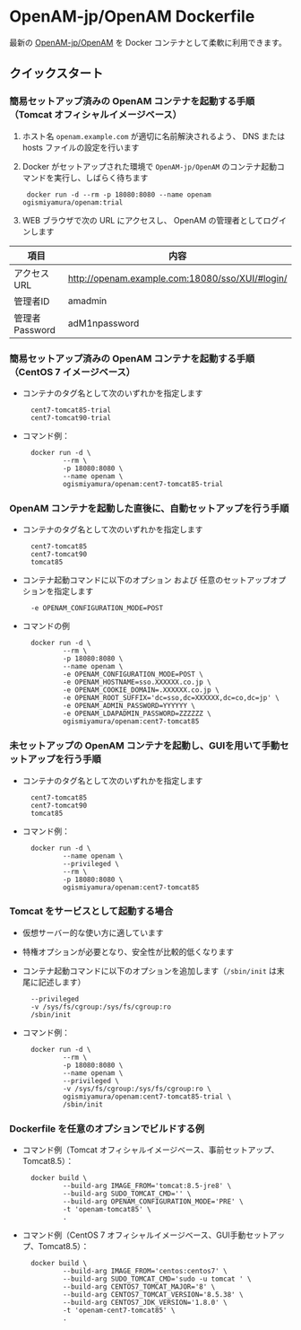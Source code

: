 # OpenAM-jp/OpenAM Dockerfile

最新の [OpenAM-jp/OpenAM](https://github.com/openam-jp/openam) を Docker コンテナとして柔軟に利用できます。


## クイックスタート

### 簡易セットアップ済みの OpenAM コンテナを起動する手順（Tomcat オフィシャルイメージベース）

1. ホスト名 `openam.example.com` が適切に名前解決されるよう、 DNS または hosts ファイルの設定を行います

1. Docker がセットアップされた環境で `OpenAM-jp/OpenAM` のコンテナ起動コマンドを実行し、しばらく待ちます

        docker run -d --rm -p 18080:8080 --name openam ogismiyamura/openam:trial

1. WEB ブラウザで次の URL にアクセスし、 OpenAM の管理者としてログインします

| 項目 | 内容 |
|---|---|
| アクセスURL | http://openam.example.com:18080/sso/XUI/#login/ |
| 管理者ID | amadmin |
| 管理者Password | adM1npassword |


### 簡易セットアップ済みの OpenAM コンテナを起動する手順（CentOS 7 イメージベース）

- コンテナのタグ名として次のいずれかを指定します

        cent7-tomcat85-trial
        cent7-tomcat90-trial

- コマンド例：

        docker run -d \
                --rm \
                -p 18080:8080 \
                --name openam \
                ogismiyamura/openam:cent7-tomcat85-trial


### OpenAM コンテナを起動した直後に、自動セットアップを行う手順

- コンテナのタグ名として次のいずれかを指定します

        cent7-tomcat85
        cent7-tomcat90
        tomcat85

- コンテナ起動コマンドに以下のオプション および 任意のセットアップオプションを指定します

        -e OPENAM_CONFIGURATION_MODE=POST

- コマンドの例

        docker run -d \
                --rm \
                -p 18080:8080 \
                --name openam \
                -e OPENAM_CONFIGURATION_MODE=POST \
                -e OPENAM_HOSTNAME=sso.XXXXXX.co.jp \
                -e OPENAM_COOKIE_DOMAIN=.XXXXXX.co.jp \
                -e OPENAM_ROOT_SUFFIX='dc=sso,dc=XXXXXX,dc=co,dc=jp' \
                -e OPENAM_ADMIN_PASSWORD=YYYYYY \
                -e OPENAM_LDAPADMIN_PASSWORD=ZZZZZZ \
                ogismiyamura/openam:cent7-tomcat85


### 未セットアップの OpenAM コンテナを起動し、GUIを用いて手動セットアップを行う手順

- コンテナのタグ名として次のいずれかを指定します

        cent7-tomcat85
        cent7-tomcat90
        tomcat85

- コマンド例：

        docker run -d \
                --name openam \
                --privileged \
                --rm \
                -p 18080:8080 \
                ogismiyamura/openam:cent7-tomcat85


### Tomcat をサービスとして起動する場合

- 仮想サーバー的な使い方に適しています
- 特権オプションが必要となり、安全性が比較的低くなります
- コンテナ起動コマンドに以下のオプションを追加します（`/sbin/init` は末尾に記述します）

        --privileged
        -v /sys/fs/cgroup:/sys/fs/cgroup:ro
        /sbin/init

- コマンド例：

        docker run -d \
                --rm \
                -p 18080:8080 \
                --name openam \
                --privileged \
                -v /sys/fs/cgroup:/sys/fs/cgroup:ro \
                ogismiyamura/openam:cent7-tomcat85-trial \
                /sbin/init


### Dockerfile を任意のオプションでビルドする例

- コマンド例（Tomcat オフィシャルイメージベース、事前セットアップ、Tomcat8.5）：

        docker build \
                --build-arg IMAGE_FROM='tomcat:8.5-jre8' \
                --build-arg SUDO_TOMCAT_CMD='' \
                --build-arg OPENAM_CONFIGURATION_MODE='PRE' \
                -t 'openam-tomcat85' \
                .

- コマンド例（CentOS 7 オフィシャルイメージベース、GUI手動セットアップ、Tomcat8.5）：

        docker build \
                --build-arg IMAGE_FROM='centos:centos7' \
                --build-arg SUDO_TOMCAT_CMD='sudo -u tomcat ' \
                --build-arg CENTOS7_TOMCAT_MAJOR='8' \
                --build-arg CENTOS7_TOMCAT_VERSION='8.5.38' \
                --build-arg CENTOS7_JDK_VERSION='1.8.0' \
                -t 'openam-cent7-tomcat85' \
                .
